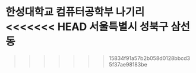 한성대학교
컴퓨터공학부
나기리
<<<<<<< HEAD
서울특별시 성북구 삼선동
=======
>>>>>>> 15834f91a57b2b058d0128bbcd35f37ae98183be
